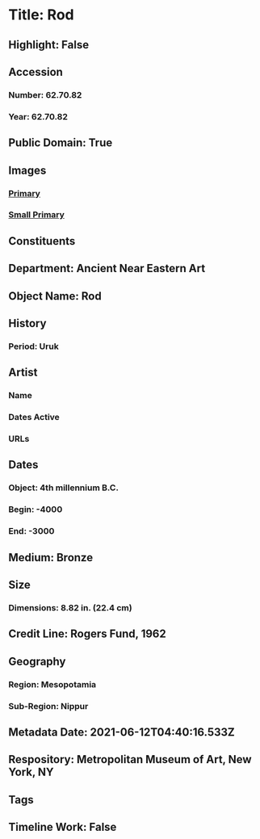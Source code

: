 # Title: Rod
## Highlight: False
## Accession
### Number: 62.70.82
### Year: 62.70.82
## Public Domain: True
## Images
### [Primary](https://images.metmuseum.org/CRDImages/an/original/ME62_70_82.jpg)
### [Small Primary](https://images.metmuseum.org/CRDImages/an/web-large/ME62_70_82.jpg)
## Constituents
## Department: Ancient Near Eastern Art
## Object Name: Rod
## History
### Period: Uruk
## Artist
### Name
### Dates Active
### URLs
## Dates
### Object: 4th millennium B.C.
### Begin: -4000
### End: -3000
## Medium: Bronze
## Size
### Dimensions: 8.82 in. (22.4 cm)
## Credit Line: Rogers Fund, 1962
## Geography
### Region: Mesopotamia
### Sub-Region: Nippur
## Metadata Date: 2021-06-12T04:40:16.533Z
## Respository: Metropolitan Museum of Art, New York, NY
## Tags
## Timeline Work: False